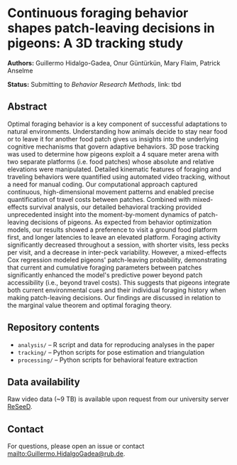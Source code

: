 # Continuous foraging behavior shapes patch-leaving decisions in pigeons: A 3D tracking study

**Authors:** Guillermo Hidalgo-Gadea, Onur Güntürkün, Mary Flaim, Patrick Anselme

**Status:** Submitting to *Behavior Research Methods*, link: tbd

## Abstract
Optimal foraging behavior is a key component of successful adaptations to natural environments. Understanding how animals decide to stay near food or to leave it for another food patch gives us insights into the underlying cognitive mechanisms that govern adaptive behaviors. 3D pose tracking was used to determine how pigeons exploit a 4 square meter arena with two separate platforms (i.e. food patches) whose absolute and relative elevations were manipulated. Detailed kinematic features of foraging and traveling behaviors were quantified using automated video tracking, without a need for manual coding. Our computational approach captured continuous, high-dimensional movement patterns and enabled precise quantification of travel costs between patches. Combined with mixed-effects survival analysis, our detailed behavioral tracking provided unprecedented insight into the moment-by-moment dynamics of patch-leaving decisions of pigeons. As expected from behavior optimization models, our results showed a preference to visit a ground food platform first, and longer latencies to leave an elevated platform. Foraging activity significantly decreased throughout a session, with shorter visits, less pecks per visit, and a decrease in inter-peck variability. However, a mixed-effects Cox regression modeled pigeons' patch-leaving probability, demonstrating that current and cumulative foraging parameters between patches significantly enhanced the model's predictive power beyond patch accessibility (i.e., beyond travel costs). This suggests that pigeons integrate both current environmental cues and their individual foraging history when making patch-leaving decisions. Our findings are discussed in relation to the marginal value theorem and optimal foraging theory.

## Repository contents
- `analysis/` – R script and data for reproducing analyses in the paper  
- `tracking/` – Python scripts for pose estimation and triangulation  
- `processing/` – Python scripts for behavioral feature extraction   

## Data availability
Raw video data (~9 TB) is available upon request from our university server [ReSeeD](https://researchdata.ruhr-uni-bochum.de/en/reseed/).

## Contact

For questions, please open an issue or contact <mailto:Guillermo.HidalgoGadea@rub.de>.
